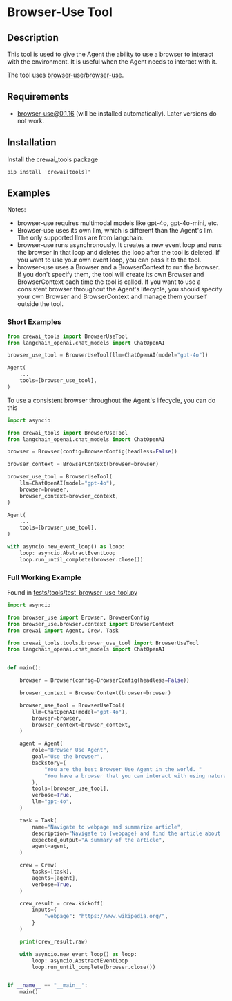 # Browser-Use Tool

## Description

This tool is used to give the Agent the ability to use a browser to interact with the environment.
It is useful when the Agent needs to interact with it.

The tool uses [browser-use/browser-use](https://github.com/browser-use/browser-use).

## Requirements

- [browser-use@0.1.16](https://github.com/browser-use/browser-use/tree/0.1.16) (will be installed automatically). Later versions do not work.

## Installation

Install the crewai_tools package

```shell
pip install 'crewai[tools]'
```

## Examples

Notes:

- browser-use requires multimodal models like gpt-4o, gpt-4o-mini, etc.
- Browser-use uses its own llm, which is different than the Agent's llm.
The only supported llms are from langchain.
- browser-use runs asynchronously. It creates a new event loop and runs the browser in that loop and deletes the loop after the tool is deleted. If you want to use your own event loop, you can pass it to the tool.
- browser-use uses a Browser and a BrowserContext to run the browser. If you don't specify them, the tool will create its own Browser and BrowserContext each time the tool is called. If you want to use a consistent browser throughout the Agent's lifecycle, you should specify your own Browser and BrowserContext and manage them yourself outside the tool.

### Short Examples

```python
from crewai_tools import BrowserUseTool
from langchain_openai.chat_models import ChatOpenAI

browser_use_tool = BrowserUseTool(llm=ChatOpenAI(model="gpt-4o"))

Agent(
    ...
    tools=[browser_use_tool],
)
```

To use a consistent browser throughout the Agent's lifecycle, you can do this

```python
import asyncio

from crewai_tools import BrowserUseTool
from langchain_openai.chat_models import ChatOpenAI

browser = Browser(config=BrowserConfig(headless=False))

browser_context = BrowserContext(browser=browser)

browser_use_tool = BrowserUseTool(
    llm=ChatOpenAI(model="gpt-4o"),
    browser=browser,
    browser_context=browser_context,
)

Agent(
    ...
    tools=[browser_use_tool],
)

with asyncio.new_event_loop() as loop:
    loop: asyncio.AbstractEventLoop
    loop.run_until_complete(browser.close())
```

### Full Working Example

Found in [tests/tools/test_browser_use_tool.py](/tests/tools/test_browser_use_tool.py)

```python
import asyncio

from browser_use import Browser, BrowserConfig
from browser_use.browser.context import BrowserContext
from crewai import Agent, Crew, Task

from crewai_tools.tools.browser_use_tool import BrowserUseTool
from langchain_openai.chat_models import ChatOpenAI


def main():

    browser = Browser(config=BrowserConfig(headless=False))

    browser_context = BrowserContext(browser=browser)

    browser_use_tool = BrowserUseTool(
        llm=ChatOpenAI(model="gpt-4o"),
        browser=browser,
        browser_context=browser_context,
    )

    agent = Agent(
        role="Browser Use Agent",
        goal="Use the browser",
        backstory=(
            "You are the best Browser Use Agent in the world. "
            "You have a browser that you can interact with using natural language instructions."
        ),
        tools=[browser_use_tool],
        verbose=True,
        llm="gpt-4o",
    )

    task = Task(
        name="Navigate to webpage and summarize article",
        description="Navigate to {webpage} and find the article about 'xAI (company)' and summarize it.",
        expected_output="A summary of the article",
        agent=agent,
    )

    crew = Crew(
        tasks=[task],
        agents=[agent],
        verbose=True,
    )

    crew_result = crew.kickoff(
        inputs={
            "webpage": "https://www.wikipedia.org/",
        }
    )

    print(crew_result.raw)

    with asyncio.new_event_loop() as loop:
        loop: asyncio.AbstractEventLoop
        loop.run_until_complete(browser.close())


if __name__ == "__main__":
    main()
```
